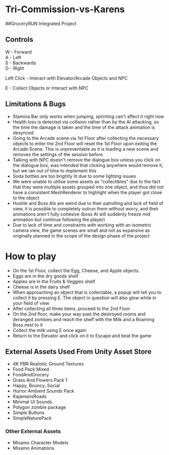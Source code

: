 # Tri-Commission-vs-Karens

##GroceryRUN Integrated Project

## Controls
W - Forward  
A - Left  
S - Backwards  
D - RIght  

Left Click - Interact with Elevator/Arcade Objects and NPC  

E - Collect Objects or Interact with NPC  

## Limitations & Bugs
- Stamina Bar only works when jumping, sprinting can't affect it right now  
- Health loss is detected via collision rather than by the AI attacking, so the time the damage is taken and the time of the attack animation is desynced  
- Going to the Arcade scene via 1st Floor after collecting the necessary objects to enter the 2nd Floor will reset the 1st Floor upon exiting the Arcade Scene. This is unpreventable as it is loading a new scene and removes the settings of the session before.  
- Talking with NPC doesn't remove the dialogue box unless you click on the dialogue box, was intended that clicking anywhere would remove it, but we ran out of time to implement this
- Soda bottles are too brightly lit due to some lighting issues
- We were unable to utilise some assets as "collectibles" due to the fact that they were multiple assets grouped into one object, and thus did not have a consistent MeshRenderer to highlight when the player got close to the object
- Hostile and Boss AIs are weird due to their patrolling and lack of field of view, it is possible to completely outrun them without worry, and their animations aren't fully cohesive (boss AI will suddenly freeze mid animation but continue following the player)
- Due to lack of time and constraints with working with an isometric camera view, the game scenes are small and not as expansive as originally planned in the scope of the design phase of the project

# How to play
- On the 1st Floor, collect the Egg, Cheese, and Apple objects. 
- Eggs are in the dry goods shelf
- Apples are in the Fruits & Veggies shelf
- Cheese is in the dairy shelf
- When approaching an object that is collectable, a popup will tell you to collect it by pressing E. The object in question will also glow while in your field of view
- After collecting all three items, proceed to the 2nd Floor
- On the 2nd floor, make your way past the destroyed rooms and deranged zombies and reach the shelf with the Milk and a Roaming Boss next to it
- Collect the milk using E once again
- Return to the Elevator and click on it to Escape and beat the game


## External Assets Used From Unity Asset Store
- 4K PBR Realistic Ground Textures  
- Food Pack Mixed  
- FoodAndGrocery  
- Grass And Flowers Pack 1  
- Happy, Bouncy, Social  
- Horror Ambient Sounds Pack  
- KajamansRoads  
- Minimal UI Sounds  
- Polygon zombie package  
- Simple Buttons  
- SimpleNaturePack  

### Other External Assets
- Mixamo Character Models  
- Mixamo Animations  
